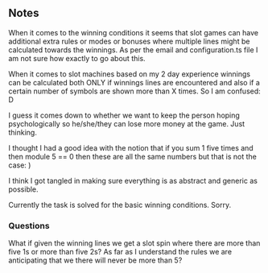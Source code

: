 ## Notes

When it comes to the winning conditions it seems that slot games can have additional extra rules or modes or bonuses where multiple lines might be
calculated towards the winnings. As per the email and configuration.ts file I am not sure how exactly to go about this.

When it comes to slot machines based on my 2 day experience winnings can be calculated both ONLY if winnings lines are encountered and also if a certain number of symbols are shown more than X times. So I am confused: D

I guess it comes down to whether we want to keep the person hoping psychologically so he/she/they can lose more money at the game. Just thinking.

I thought I had a good idea with the notion that if you sum 1 five times and then module 5 == 0 then these are all the same numbers but that is not the case: )

I think I got tangled in making sure everything is as abstract and generic as possible. 

Currently the task is solved for the basic winning conditions. Sorry.

### Questions

What if given the winning lines we get a slot spin where there are more than five 1s or more than five 2s? As far as I understand the rules we are anticipating that we there will never be more than 5?